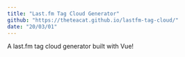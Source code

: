 ```yaml
---
title: "Last.fm Tag Cloud Generator"
github: "https://theteacat.github.io/lastfm-tag-cloud/"
date: "20/03/01"
---
```


A last.fm tag cloud generator built with Vue!
